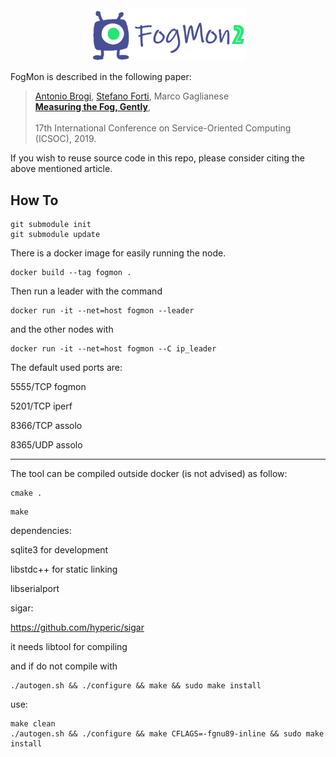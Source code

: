 <center>
<img src="https://github.com/di-unipi-socc/FogMon/blob/master/img/logofogmon.png?raw=true" alt="Home Screen" width="250" />
</center>

FogMon is described in the following paper:

> [Antonio Brogi](http://pages.di.unipi.it/brogi), [Stefano Forti](http://pages.di.unipi.it/forti), Marco Gaglianese <br>
> [**Measuring the Fog, Gently**](), <br>	
> 17th International Conference on Service-Oriented Computing (ICSOC), 2019. 

If you wish to reuse source code in this repo, please consider citing the above mentioned article.

## How To
```
git submodule init
git submodule update
```

There is a docker image for easily running the node.

```
docker build --tag fogmon .
```

Then run a leader with the command
```
docker run -it --net=host fogmon --leader
```
and the other nodes with
```
docker run -it --net=host fogmon --C ip_leader
```
The default used ports are:

5555/TCP fogmon

5201/TCP iperf

8366/TCP assolo

8365/UDP assolo

-----

The tool can be compiled outside docker (is not advised) as follow:

```
cmake .
```
```
make
```
dependencies:

sqlite3 for development

libstdc++ for static linking

libserialport

sigar:

https://github.com/hyperic/sigar

it needs libtool for compiling

and if do not compile with
```
./autogen.sh && ./configure && make && sudo make install
```
use:
```
make clean
./autogen.sh && ./configure && make CFLAGS=-fgnu89-inline && sudo make install
```
